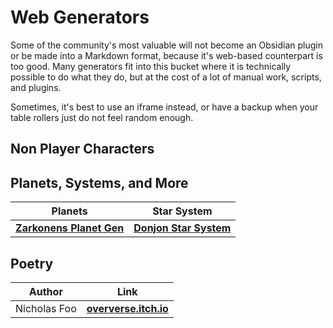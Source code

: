 # Web Generators

Some of the community's most valuable will not become an Obsidian plugin or be made into a Markdown format, because it's web-based counterpart is too good. Many generators fit into this bucket where it is technically possible to do what they do, but at the cost of a lot of manual work, scripts, and plugins.

Sometimes, it's best to use an iframe instead, or have a backup when your table rollers just do not feel random enough.

## Non Player Characters

## Planets, Systems, and More

| __Planets__                                                            | __Star System__                                               |
| ---------------------------------------------------------------------- | ------------------------------------------------------------- |
| [__Zarkonens Planet Gen__](https://zarkonnen.itch.io/planet-generator) | [__Donjon Star System__](https://donjon.bin.sh/scifi/system/) |

## Poetry

| __Author__ | __Link__ |
|:---:|:---:|
|Nicholas Foo| [__oververse.itch.io__](https://oververse.itch.io/random-poetry-generator) |
